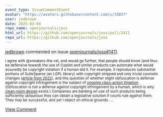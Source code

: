 ```yaml
---
event_type: IssueCommentEvent
avatar: "https://avatars.githubusercontent.com/u/3303?"
user: jedbrown
date: 2025-03-04
repo_name: openjournals/joss
html_url: https://github.com/openjournals/joss/pull/1411
repo_url: https://github.com/openjournals/joss
---
```


<a href='https://github.com/jedbrown' target='_blank'>jedbrown</a> commented on issue <a href='https://github.com/openjournals/joss/pull/1411' target='_blank'>openjournals/joss#1411</a>.

<small>I agree with @sneakers-the-rat, and would go further, that people should know (and thus be defensive toward) the use of Copilot and similar products can automate what would assuredly be copyright violation if a human did it. For example, it reproduces substantial portions of SuiteSparse (an LGPL library) with copyright stripped and only trivial cosmetic changes ([article from 2022](https://spectrum.ieee.org/ai-code-generation-ownership)), and this question of whether slight obfuscation is defense against copyright infringement is the subject of [ongoing class-action litigation](https://www.saverilawfirm.com/our-cases/github-copilot-intellectual-property-litigation). (Obfuscation is not a defense against copyright infringement by a human, which is why [clean-room design](https://en.wikipedia.org/wiki/Clean-room_design) exists.) Companies are banking on use of such products being sufficiently ubiquitous they can obtain a legislative solution if courts rule against them. They may be successful, and yet I object on ethical grounds....</small>

<a href='https://github.com/openjournals/joss/pull/1411' target='_blank'>View Comment</a>